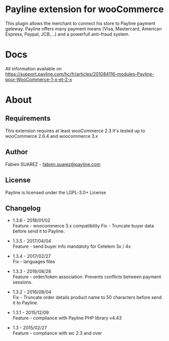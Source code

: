 Payline extension for wooCommerce
====================================

This plugin allows the merchant to connect his store to Payline payment gateway.
Payline offers many payment means (Visa, Mastercard, American Express, Paypal, JCB,...) and a powerfull anti-fraud system.

Docs
====

All information available on https://support.payline.com/hc/fr/articles/201084116-modules-Payline-pour-WooCommerce-1-x-et-2-x


About
=====

Requirements
------------

This extension requires at least wooCommerce 2.3
It's tested up to wooCommerce 2.6.4 and woocommerce 3.x


Author
------

Fabien SUAREZ - <fabien.suarez@payline.com>

License
-------

Payline is licensed under the LGPL-3.0+ License

Changelog
-------

* 1.3.6 - 2018/01/02  
     Feature - woocommerce 3.x compatibility
     Fix - Truncate buyer data before send it to Payline.
     
* 1.3.5 - 2017/04/04  
     Feature - send buyer info mandatoty for Cetelem 3x / 4x
     
 * 1.3.4 - 2017/02/27  
     Fix - languages files

* 1.3.3 - 2016/08/26  
     Feature - order/token association. Prevents conflicts between payment sessions.

* 1.3.2 - 2016/08/04  
     Fix - Truncate order details product name to 50 characters before send it to Payline.

* 1.3.1 - 2015/12/09  
     Feature - compliance with Payline PHP library v4.43

* 1.3 - 2015/02/27  
     Feature - compliance with wc 2.3 and over
